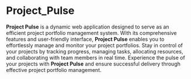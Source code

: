 # Project_Pulse
**Project Pulse** is a dynamic web application designed to serve as an efficient project portfolio management system. With its comprehensive features and user-friendly interface, **Project Pulse** enables you to effortlessly manage and monitor your project portfolios. Stay in control of your projects by tracking progress, managing tasks, allocating resources, and collaborating with team members in real time. Experience the pulse of your projects with **Project Pulse** and ensure successful delivery through effective project portfolio management.

